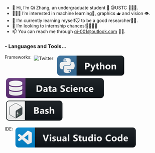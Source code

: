 - 👋 Hi, I’m Qi Zhang, an undergraduate student 🐒 @USTC 👩🏻‍🔬.
- 🤹🏼‍♀️ I’m interested in machine learning🤖, graphics 🫖 and vision 👁️.
- 🌱 I’m currently learning myself🐭 to be a good researcher👨‍🍳.
- 💞️ I’m looking to internship chances!👩‍👩‍👧‍👧
- 📫 You can reach me through qi-001@outlook.com 🚵‍♀️.

### - Languages and Tools...

Frameworks: <img src="https://img.shields.io/badge/PyTorch-EE4C2C?style=for-the-badge&logo=pytorch&logoColor=white" alt="Twitter" style="vertical-align:top; margin:4px">
  <img src="https://raw.githubusercontent.com/8bithemant/8bithemant/master/svg/dev/languages/python.svg" alt="Twitter" style="vertical-align:top; margin:4px">  <img src="https://raw.githubusercontent.com/8bithemant/8bithemant/master/svg/dev/misc/datascience.svg" alt="Twitter" style="vertical-align:top; margin:4px"> <img src="https://raw.githubusercontent.com/8bithemant/8bithemant/master/svg/dev/tools/bash.svg" alt="Twitter" style="vertical-align:top; margin:4px"> 
  
  IDE: <img src="https://raw.githubusercontent.com/8bithemant/8bithemant/master/svg/dev/tools/visualstudio_code.svg" alt="Twitter" style="vertical-align:top; margin:4px">

</p>

<!---
bon-qi/bon-qi is a ✨ special ✨ repository because its `README.md` (this file) appears on your GitHub profile.
You can click the Preview link to take a look at your changes.
--->
